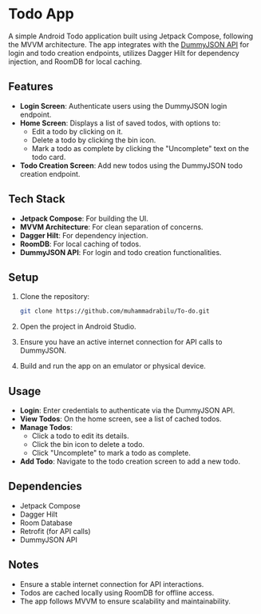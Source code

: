
# Todo App

A simple Android Todo application built using Jetpack Compose, following the MVVM architecture. The app integrates with the [DummyJSON API](https://dummyjson.com/) for login and todo creation endpoints, utilizes Dagger Hilt for dependency injection, and RoomDB for local caching.

## Features

-   **Login Screen**: Authenticate users using the DummyJSON login endpoint.
-   **Home Screen**: Displays a list of saved todos, with options to:
    -   Edit a todo by clicking on it.
    -   Delete a todo by clicking the bin icon.
    -   Mark a todo as complete by clicking the "Uncomplete" text on the todo card.
-   **Todo Creation Screen**: Add new todos using the DummyJSON todo creation endpoint.

## Tech Stack

-   **Jetpack Compose**: For building the UI.
-   **MVVM Architecture**: For clean separation of concerns.
-   **Dagger Hilt**: For dependency injection.
-   **RoomDB**: For local caching of todos.
-   **DummyJSON API**: For login and todo creation functionalities.

## Setup

1.  Clone the repository:
    
    ```bash
    git clone https://github.com/muhammadrabilu/To-do.git
    
    ```
    
2.  Open the project in Android Studio.
3.  Ensure you have an active internet connection for API calls to DummyJSON.
4.  Build and run the app on an emulator or physical device.

## Usage

-   **Login**: Enter credentials to authenticate via the DummyJSON API.
-   **View Todos**: On the home screen, see a list of cached todos.
-   **Manage Todos**:
    -   Click a todo to edit its details.
    -   Click the bin icon to delete a todo.
    -   Click "Uncomplete" to mark a todo as complete.
-   **Add Todo**: Navigate to the todo creation screen to add a new todo.

## Dependencies

-   Jetpack Compose
-   Dagger Hilt
-   Room Database
-   Retrofit (for API calls)
-   DummyJSON API

## Notes

-   Ensure a stable internet connection for API interactions.
-   Todos are cached locally using RoomDB for offline access.
-   The app follows MVVM to ensure scalability and maintainability.

